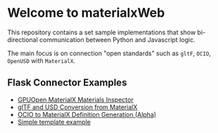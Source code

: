 # Welcome to materialxWeb

This repository contains a set sample implementations that show bi-directional communication between Python and Javascript logic.

The main focus is on connection "open standards" such as `gltF`, `OCIO`, `OpenUSD` with `MaterialX`.

## Flask Connector Examples

- [GPUOpen MaterialX Materials Inspector](./flask/gpuopen/README.md)
- [glTF and USD Conversion from MaterialX](./flask/converters/README.md)
- [OCIO to MaterialX Definition Generation (Alpha)](./flask/ocio/README.md)
- [Simple template example](./flask/template/README.md)
